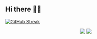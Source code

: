 ## Hi there 👋👋

<!--
**Nayeoonn/Nayeoonn** is a ✨ _special_ ✨ repository because its `README.md` (this file) appears on your GitHub profile.

Here are some ideas to get you started:

- 🔭 I’m currently working on ...
- 🌱 I’m currently learning ...
- 👯 I’m looking to collaborate on ...
- 🤔 I’m looking for help with ...
- 💬 Ask me about ...
- 📫 How to reach me: ...
- 😄 Pronouns: ...
- ⚡ Fun fact: ...
-->

[![GitHub Streak](https://streak-stats.demolab.com?user=Nayeoonn&theme=graywhite&hide_border=true)](https://git.io/streak-stats)
<div align="center">
<p>	
<img src="https://github-readme-stats.vercel.app/api/top-langs/?username=Nayeoonn&layout=compact">
<img src="https://github-readme-stats.vercel.app/api?username=Nayeoonn&show_icons=true">
</p>
</div>

